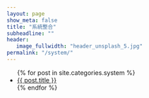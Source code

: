 ```yaml
---
layout: page
show_meta: false
title: "系統整合"
subheadline: ""
header:
   image_fullwidth: "header_unsplash_5.jpg"
permalink: "/system/"
---
```

<ul>
    {% for post in site.categories.system %}
    <li><a href="{{ site.url }}{{ post.url }}">{{ post.title }}</a></li>
    {% endfor %}
</ul>
